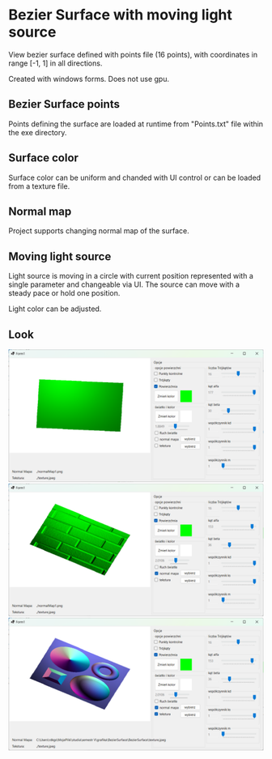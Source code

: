 # Bezier Surface with moving light source

View bezier surface defined with points file (16 points), 
with coordinates in range [-1, 1] in all directions. 

Created with windows forms. Does not use gpu. 

## Bezier Surface points
Points defining the surface are loaded at runtime from "Points.txt" 
file within the exe directory. 

## Surface color
Surface color can be uniform and chanded with UI control or can be 
loaded from a texture file. 

## Normal map
Project supports changing normal map of the surface.

## Moving light source
Light source is moving in a circle with current position represented 
with a single parameter and changeable via UI. The source can 
move with a steady pace or hold one position. 

Light color can be adjusted.

## Look
![image](app1.png)
![image](app2.png)
![image](app3.png)